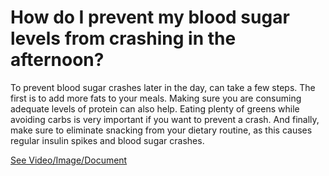 # How do I prevent my blood sugar levels from crashing in the afternoon?

To prevent blood sugar crashes later in the day, can take a few steps. The first is to add more fats to your meals. Making sure you are consuming adequate levels of protein can also help. Eating plenty of greens while avoiding carbs is very important if you want to prevent a crash. And finally, make sure to eliminate snacking from your dietary routine, as this causes regular insulin spikes and blood sugar crashes.

 [See Video/Image/Document](https://hls-player.drberg.com/asset?path=migrated-assets/how-to-prevent-afternoon-blood-sugar-crash-drberg)